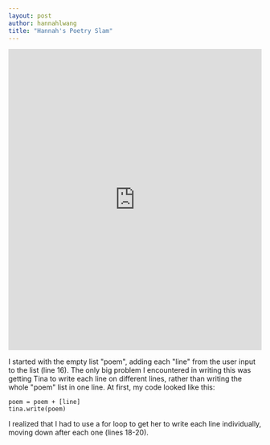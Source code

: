 ```yaml
---
layout: post
author: hannahlwang
title: "Hannah's Poetry Slam"
---
```


<iframe src="https://trinket.io/embed/python/85354e940b" width="100%" height="600" frameborder="0" marginwidth="0" marginheight="0" allowfullscreen></iframe>

I started with the empty list "poem", adding each "line" from the user input to the list (line 16). The only big problem I encountered in writing this was getting Tina to write each line on different lines, rather than writing the whole "poem" list in one line. At first, my code looked like this:

```
poem = poem + [line]
tina.write(poem)
```

I realized that I had to use a for loop to get her to write each line individually, moving down after each one (lines 18-20).
